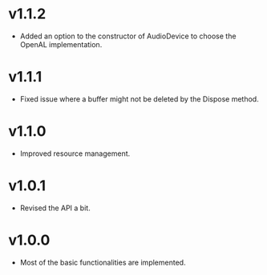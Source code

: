 # v1.1.2

- Added an option to the constructor of AudioDevice to choose the OpenAL implementation.

# v1.1.1

- Fixed issue where a buffer might not be deleted by the Dispose method.

# v1.1.0

- Improved resource management.

# v1.0.1

- Revised the API a bit.

# v1.0.0

- Most of the basic functionalities are implemented.
